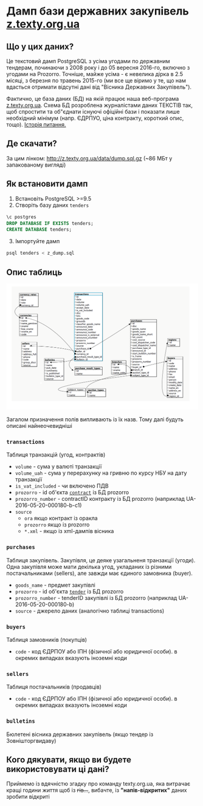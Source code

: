 # Дамп бази державних закупівель [z.texty.org.ua](http://z.texty.org.ua)

## Що у цих даних?
Це текстовий дамп PostgreSQL з усіма угодами по державним тендерам, починаючи з 2008 року і до 05 вересня 2016-го, включно з угодами на Prozorro. Точніше, майже усіма - є невелика дірка в 2.5 місяці, з березня по травень 2015-го (ми все ще віримо у те, що нам вдасться отримати відсутні дані від "Вісника Державних Закупівель"). 

Фактично, це база даних (БД) на якій працює наша веб-програма [z.texty.org.ua](http://z.texty.org.ua). Схема БД розроблена журналістами даних ТЕКСТІВ так, щоб спростити та об"єднати існуючі офіційні бази і показати лише необхідний мінімум (напр. ЄДРПУО, ціна контракту, короткий опис, тощо). [Історія питання.](http://texty.org.ua/pg/article/txts/read/69511/z_for_zAKUPIVLI_Jak_my_stvoryly_vebaplikaciju?a_offset=)

## Де скачати?
За цим лінком: http://z.texty.org.ua/data/dump.sql.gz (~86 МБт у запакованому вигляді)

## Як встановити дамп

1. Встановіть PostgreSQL >=9.5
2. Створіть базу даних `tenders`

```sql
\c postgres
DROP DATABASE IF EXISTS tenders;
CREATE DATABASE tenders;
```
3. Імпортуйте дамп
```sql
psql tenders < z_dump.sql
```

## Опис таблиць

![Схема бази](db.png)

Загалом призначення полів випливають із їх назв. Тому далі будуть описані найнеочевидніші

### `transactions`
Таблиця транзакцій (угод, контрактів)

* `volume` - сума у валюті транзакції
* `volume_uah` - сума у перерахунку на гривню по курсу НБУ на дату транзакції
* `is_vat_included` - чи включено ПДВ
* `prozorro` - id об'єкта [`contract`](http://api-docs.openprocurement.org/en/latest/standard/contract.html) із БД prozorro
* `prozorro_number` - contractID контракту із БД prozorro (наприклад UA-2016-05-20-000180-b-c1)
* `source`
  * `ora` якщо контракт із оракла
  * `prozorro` якщо із prozorro
  * `*.xml` - якщо із xml-дампів вісника 

### `purchases`
Таблиця закупівель. Закупівля, це деяке узагальненя транзакції (угоди). Одна закупівля може мати декілька угод, укладаних із різними постачальниками (sellers), але завжди має єдиного замовника (buyer).

* `goods_name` - предмет закупівлі
* `prozorro` - id об'єкта [`tender`](http://api-docs.openprocurement.org/en/latest/standard/tender.html) із БД prozorro
* `prozorro_number` - tenderID закупівлі із БД prozorro (наприклад UA-2016-05-20-000180-b)
* `source` - джерело даних (аналогічно таблиці transactions)

### `buyers`
Таблиця замовників (покупців)

* `code` - код ЄДРПОУ або ІПН (фізичної або юридичної особи). в окремих випадках вказують іноземні коди

### `sellers`
Таблиця постачальників (продавців)

* `code` - код ЄДРПОУ або ІПН (фізичної або юридичної особи). в окремих випадках вказують іноземні коди

### `bulletins`
Бюлетені вісника державних закупівель (якщо тендер із Зовнішторгвидаву)


## Кого дякувати, якщо ви будете використовувати ці дані?
Приймемо із вдячністю  згадку про команду texty.org.ua, яка витрачає кращі години життя щоб із ~~гів...~~, вибачте, із __"напів-відкритих"__ даних зробити відкриті 
